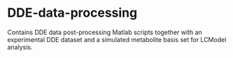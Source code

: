 # DDE-data-processing
Contains DDE data post-processing Matlab scripts together with an experimental DDE dataset and a simulated metabolite basis set for LCModel analysis. 
